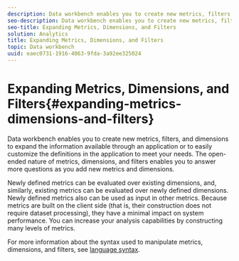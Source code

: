```yaml
---
description: Data workbench enables you to create new metrics, filters, and dimensions to expand the information available through an application or to easily customize the definitions in the application to meet your needs. The open-ended nature of metrics, dimensions, and filters enables you to answer more questions as you add new metrics and dimensions.
seo-description: Data workbench enables you to create new metrics, filters, and dimensions to expand the information available through an application or to easily customize the definitions in the application to meet your needs. The open-ended nature of metrics, dimensions, and filters enables you to answer more questions as you add new metrics and dimensions.
seo-title: Expanding Metrics, Dimensions, and Filters
solution: Analytics
title: Expanding Metrics, Dimensions, and Filters
topic: Data workbench
uuid: eaec0731-1916-4063-9fda-3a92ee325024
---
```


# Expanding Metrics, Dimensions, and Filters{#expanding-metrics-dimensions-and-filters}

Data workbench enables you to create new metrics, filters, and dimensions to expand the information available through an application or to easily customize the definitions in the application to meet your needs. The open-ended nature of metrics, dimensions, and filters enables you to answer more questions as you add new metrics and dimensions.

Newly defined metrics can be evaluated over existing dimensions, and, similarly, existing metrics can be evaluated over newly defined dimensions. Newly defined metrics also can be used as input in other metrics. Because metrics are built on the client side (that is, their construction does not require dataset processing), they have a minimal impact on system performance. You can increase your analysis capabilities by constructing many levels of metrics.

For more information about the syntax used to manipulate metrics, dimensions, and filters, see [language syntax](http://marketing.adobe.com/resources/help/en_US/insight/client/c_qry_lang_syntx.html). 

